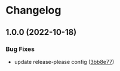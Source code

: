 # Changelog

## 1.0.0 (2022-10-18)


### Bug Fixes

* update release-please config ([3bb8e77](https://github.com/itsnotapt/test-release-please/commit/3bb8e7796bb89552cbb52084b86907c01685edf0))
